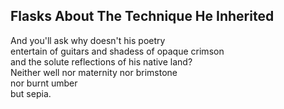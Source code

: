 Flasks About The Technique He Inherited
---------------------------------------
And you'll ask why doesn't his poetry  
entertain of guitars and shadess of opaque crimson  
and the solute reflections of his native land?  
Neither well nor maternity nor brimstone  
nor burnt umber  
but sepia.  

